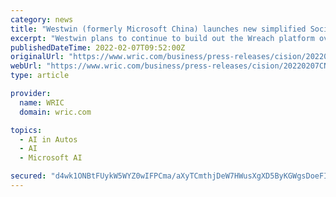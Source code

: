 ```yaml
---
category: news
title: "Westwin (formerly Microsoft China) launches new simplified Social Media solution for WeChat and Weibo"
excerpt: "Westwin plans to continue to build out the Wreach platform over time, with a built-in Baidu Paid Search Self-Serve function due to launch this summer."
publishedDateTime: 2022-02-07T09:52:00Z
originalUrl: "https://www.wric.com/business/press-releases/cision/20220207CN53690/westwin-formerly-microsoft-china-launches-new-simplified-social-media-solution-for-wechat-and-weibo/"
webUrl: "https://www.wric.com/business/press-releases/cision/20220207CN53690/westwin-formerly-microsoft-china-launches-new-simplified-social-media-solution-for-wechat-and-weibo/"
type: article

provider:
  name: WRIC
  domain: wric.com

topics:
  - AI in Autos
  - AI
  - Microsoft AI

secured: "d4wk1ONBtFUykW5WYZ0wIFPCma/aXyTCmthjDeW7HWusXgXD5ByKGWgsDoeFI27W7XKQM6+ttQKbGNae0TAUE587RQihZRpPDS++6qqRCoXs/Usy7f0gZRmYStNF0p1y30aEeuo1lVBFSqlAfG7bLn/vL4ucGD9Wzj8W0npn/fwF66blVgsq4X66hWfdNq2Br5xftqzrgDNHd/weY70/RS4HCZHqufLhfXgp4RyAKAGjXAkIWtpVHgseQtlEmYlGY0W476gSvFoLN9nsPXzIE4EABrZvuycuosxHnyONXWm000tiOs/nr96faLxxea9BfE8FMnJhK3UcV3BmNbFHmr6U35A/Ms03eZ9PVFHGNIA=;EZ2aH073RB6G0KMkH336pA=="
---
```


